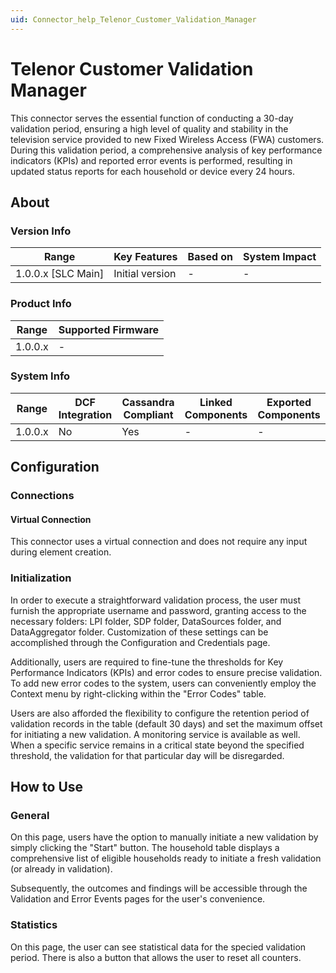 ```yaml
---
uid: Connector_help_Telenor_Customer_Validation_Manager
---
```


# Telenor Customer Validation Manager

This connector serves the essential function of conducting a 30-day validation period, ensuring a high level of quality and stability in the television service provided to new Fixed Wireless Access (FWA) customers. 
During this validation period, a comprehensive analysis of key performance indicators (KPIs) and reported error events is performed, resulting in updated status reports for each household or device every 24 hours.

## About

### Version Info

| Range                | Key Features     | Based on     | System Impact     |
|----------------------|------------------|--------------|-------------------|
| 1.0.0.x \[SLC Main\] | Initial version  | \-           | \-                |

### Product Info

| Range     | Supported Firmware     |
|-----------|------------------------|
| 1.0.0.x   | \-                     |

### System Info

| **Range** | **DCF Integration** | **Cassandra Compliant** | **Linked Components**                                                                                                                                                                                                                                                                                                  | **Exported Components** |
|-----------|---------------------|-------------------------|---------------------------|-------------------------|
| 1.0.0.x   | No                  | Yes                     |  \-                       | \-                      |


## Configuration

### Connections

#### Virtual Connection

This connector uses a virtual connection and does not require any input during element creation.

### Initialization

In order to execute a straightforward validation process, the user must furnish the appropriate username and password, granting access to the necessary folders: LPI folder, SDP folder, DataSources folder, and DataAggregator folder. 
Customization of these settings can be accomplished through the Configuration and Credentials page.

Additionally, users are required to fine-tune the thresholds for Key Performance Indicators (KPIs) and error codes to ensure precise validation. 
To add new error codes to the system, users can conveniently employ the Context menu by right-clicking within the "Error Codes" table.

Users are also afforded the flexibility to configure the retention period of validation records in the table (default 30 days) and set the maximum offset for initiating a new validation. 
A monitoring service is available as well. When a specific service remains in a critical state beyond the specified threshold, the validation for that particular day will be disregarded.

## How to Use

### General

On this page, users have the option to manually initiate a new validation by simply clicking the "Start" button. 
The household table displays a comprehensive list of eligible households ready to initiate a fresh validation (or already in validation).

Subsequently, the outcomes and findings will be accessible through the Validation and Error Events pages for the user's convenience.

### Statistics

On this page, the user can see statistical data for the specied validation period. There is also a button that allows the user to reset all counters.
